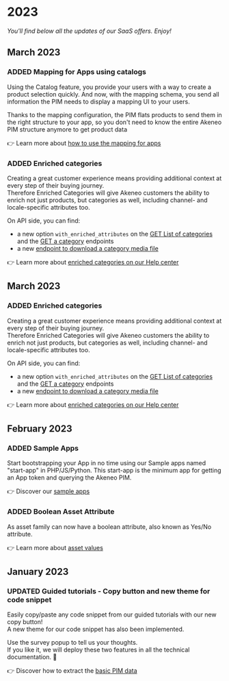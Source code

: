 # 2023

*You'll find below all the updates of our SaaS offers. Enjoy!*

<!--  EXAMPLE | New feature 
### <span class="label label-news label-added">ADDED</span> New feature 

what the feature does? what's the value for API users?

👉 Learn more about [how to ...](/your-link.html) 
-->

<!--  EXAMPLE | New feature with potential impacts on integration using the API 
### <span class="label label-news label-added">ADDED</span> <span class="label label-news label-notice">NOTICE</span> Feature name
**⚠️ This update could have an impact on existing integrations.** 

what the feature does? what's the value for API users? How it could impact existing integrations?

👉 Learn more about [how to ...](/your-link.html) 
-->

<!-- EXAMPLE | Updated feature 
### <span class="label label-news label-updated">UPDATED</span> Feature name

what the feature does? what's the value for API users?

👉 Learn more about [how to ...](/your-link.html) 
-->

<!-- EXAMPLE | Updated feature with potential impacts on integration using the API
### <span class="label label-news label-updated">UPDATED</span> <span class="label label-news label-notice">NOTICE</span> Feature name
**⚠️ This update could have an impact on existing integrations.** 

what the feature does? what's the value for API users? How it could impact existing integrations?

👉 Learn more about [how to ...](/your-link.html)  
-->


<!-- BUG FIX EXAMPLE
### <span class="label label-news label-fix">FIX</span> Bug fixes

- bug fix #1
- bug fix #2 
-->

<!-- Months always are title level 2 with ## before -->
## March 2023

### <span class="label label-news label-added">ADDED</span> Mapping for Apps using catalogs

Using the Catalog feature, you provide your users with a way to create a product selection quickly. 
And now, with the mapping schema, you send all information the PIM needs to display a mapping UI to your users. 

Thanks to the mapping configuration, the PIM flats products to send them in the right structure to your app, 
so you don't need to know the entire Akeneo PIM structure anymore to get product data


👉 Learn more about [how to use the mapping for apps](/apps/catalogs.html#use-the-catalog-product-mapping) 


### <span class="label label-news label-added">ADDED</span> Enriched categories

Creating a great customer experience means providing additional context at every step of their buying journey.  
Therefore Enriched Categories will give Akeneo customers the ability to enrich not just products, but categories as well, including channel- and locale-specific attributes too. 

On API side, you can find:
- a new option `with_enriched_attributes` on the [GET List of categories](/api-reference.html#get_categories) and the [GET a category](/api-reference.html#get_categories__code_) endpoints
- a new [endpoint to download a category media file](/api-reference.html#get_category_media_files__code__download) 

👉 Learn more about [enriched categories on our Help center](https://help.akeneo.com/pim/serenity/articles/enrich-your-category.html)


## March 2023

### <span class="label label-news label-added">ADDED</span> Enriched categories

Creating a great customer experience means providing additional context at every step of their buying journey.  
Therefore Enriched Categories will give Akeneo customers the ability to enrich not just products, but categories as well, including channel- and locale-specific attributes too. 

On API side, you can find:
- a new option `with_enriched_attributes` on the [GET List of categories](/api-reference.html#get_categories) and the [GET a category](/api-reference.html#get_categories__code_) endpoints
- a new [endpoint to download a category media file](/api-reference.html#get_category_media_files__code__download) 

👉 Learn more about [enriched categories on our Help center](https://help.akeneo.com/pim/serenity/articles/enrich-your-category.html)


## February 2023

### <span class="label label-news label-added">ADDED</span> Sample Apps

Start bootstrapping your App in no time using our Sample apps named "start-app" in PHP/JS/Python.
This start-app is the minimum app for getting an App token and querying the Akeneo PIM.

👉 Discover our [sample apps](https://github.com/akeneo/sample-apps)

### <span class="label label-news label-added">ADDED</span> Boolean Asset Attribute

As asset family can now have a boolean attribute, also known as Yes/No attribute.

👉 Learn more about [asset values](/concepts/asset-manager.html#focus-on-the-asset-values)


## January 2023

### <span class="label label-news label-updated">UPDATED</span> Guided tutorials - Copy button and new theme for code snippet

Easily copy/paste any code snippet from our guided tutorials with our new copy button!  
A new theme for our code snippet has also been implemented. 

Use the survey popup to tell us your thoughts.  
If you like it, we will deploy these two features in all the technical documentation. 🚀

👉 Discover how to extract the [basic PIM data](/tutorials/how-to-get-your-app-token.html) 
